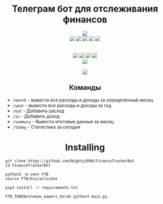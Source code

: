 <h1 align="center">Телеграм бот для отслеживания финансов</h1>

<div class="badges" align="center">
    <a href="./LICENSE.md"><img src="https://img.shields.io/github/license/Nighty3098/FinanceTrackerBot?style=for-the-badge&color=a6e0b8&logoColor=85e185&labelColor=1c1c29" /></a><br />
    <img src="https://img.shields.io/github/release/Nighty3098/FinanceTrackerBot?style=for-the-badge&color=7589d5&logoColor=85e185&labelColor=1c1c29"/>
    <img src="https://img.shields.io/github/issues/Nighty3098/FinanceTrackerBot?style=for-the-badge&color=dbb6ed&logoColor=85e185&labelColor=1c1c29" />
    <img src="https://img.shields.io/github/issues-pr/Nighty3098/FinanceTrackerBot?style=for-the-badge&color=ef9f9c&logoColor=85e185&labelColor=1c1c29" />
    <img src="https://img.shields.io/github/last-commit/Nighty3098/FinanceTrackerBot?style=for-the-badge&logo=github&color=7dc4e4&logoColor=D9E0EE&labelColor=1c1c29"/>
    <img src="https://img.shields.io/github/stars/Nighty3098/FinanceTrackerBot?style=for-the-badge&logo=apachespark&color=eed49f&logoColor=D9E0EE&labelColor=1c1c29"/>
    <br><br><br>
    <a href="https://discord.gg/#9707" target="blank"><img src="https://img.shields.io/badge/Discord-%237589d5.svg?style=for-the-badge&logo=discord&logoColor=black"/></a>
    <a href="https://t.me/Night3098" target="blank"><img src="https://img.shields.io/badge/Telegram-7dc4e4?style=for-the-badge&logo=telegram&logoColor=black"/></a>
    <a href="mailto:night3098game@gmail.com" target="blank"><img src="https://img.shields.io/badge/Gmail-f5a7a0?style=for-the-badge&logo=gmail&logoColor=black"/></a>
    <a href="https://www.reddit.com/user/Night3098" target="blank"><img src="https://img.shields.io/badge/Reddit-f5a7a0?style=for-the-badge&logo=reddit&logoColor=black"/></a>
    <br />
    <a href="https://discord.gg/6xEc5WFK"><img src="https://img.shields.io/discord/1238858182403559505.svg?label=Discord&logo=Discord&style=for-the-badge&color=f5a7a0&logoColor=FFFFFF&labelColor=1c1c29" /></a>
    <br /><br />
    <img src="https://img.shields.io/badge/python-3670A0?style=for-the-badge&logo=python&logoColor=black&color=7dc4e4"/>   
</div>

<h2 align="center">Команды</h2>

 - ```/month``` -  вывести все расходы и доходы за определённый месяц
 - ```/year``` - вывести все расходы и доходы за год
 - ```/out``` - Добавить расход
 - ```/in``` - Добавить доход
 - ```/summary``` - Вывести итоговые данные за месяц
 - ```/today``` - Статистика за сегодня


<h1 align="center">Installing</h1>

```
git clone https://github.com/Nighty3098/FinanceTrackerBot 
cd FinanceTrackerBot

python3 -m venv FTB
source FTB/bin/activate

pip3 install -r requirements.txt

FTB_TOKEN=%токен_вашего_бота% python3 main.py
```

